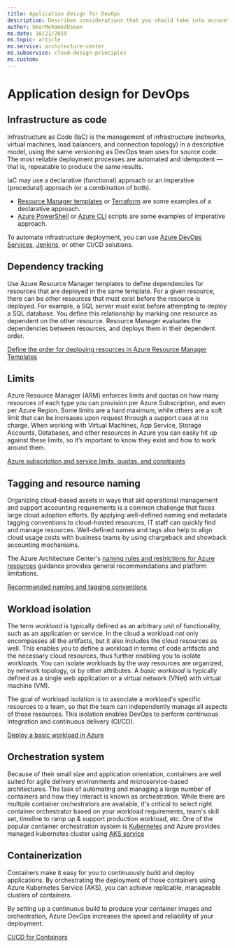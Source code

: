 ```yaml
---
title: Application design for DevOps
description: Describes considerations that you should take into account while doing application design to optimize for DevOps.
author: UmarMohamedUsman
ms.date: 10/21/2019
ms.topic: article
ms.service: architecture-center
ms.subservice: cloud-design-principles
ms.custom: 
---
```


# Application design for DevOps

## Infrastructure as code

Infrastructure as Code (IaC) is the management of infrastructure (networks, virtual machines, load balancers, and connection topology) in a descriptive model, using the same versioning as DevOps team uses for source code. The most reliable deployment processes are automated and idempotent — that is, repeatable to produce the same results.

IaC may use a declarative (functional) approach or an imperative (procedural) approach (or a combination of both).

* [Resource Manager templates](https://docs.microsoft.com/en-us/azure/azure-resource-manager/template-deployment-overview) or [Terraform](https://docs.microsoft.com/en-us/azure/virtual-machines/windows/infrastructure-automation#terraform) are some examples of a declarative approach.
* [Azure PowerShell](https://docs.microsoft.com/en-us/powershell/azure/?view=azps-2.8.0) or [Azure CLI](https://docs.microsoft.com/en-us/cli/azure/?view=azure-cli-latest) scripts are some examples of imperative approach.

To automate infrastructure deployment, you can use [Azure DevOps Services](https://docs.microsoft.com/en-us/azure/virtual-machines/windows/infrastructure-automation#azure-devops-services), [Jenkins](https://docs.microsoft.com/en-us/azure/virtual-machines/windows/infrastructure-automation#jenkins), or other CI/CD solutions.

## Dependency tracking

Use Azure Resource Manager templates to define dependencies for resources that are deployed in the same template. For a given resource, there can be other resources that must exist before the resource is deployed. For example, a SQL server must exist before attempting to deploy a SQL database. You define this relationship by marking one resource as dependent on the other resource. Resource Manager evaluates the dependencies between resources, and deploys them in their dependent order.

[Define the order for deploying resources in Azure Resource Manager Templates](https://docs.microsoft.com/en-us/azure/azure-resource-manager/resource-group-define-dependencies)

## Limits

Azure Resource Manager (ARM) enforces limits and quotas on how many resources of each type you can provision per Azure Subscription, and even per Azure Region. Some limits are a hard maximum, while others are a soft limit that can be increases upon request through a support case at no charge. When working with Virtual Machines, App Service, Storage Accounts, Databases, and other resources in Azure you can easily hit up against these limits, so it’s important to know they exist and how to work around them. 

[Azure subscription and service limits, quotas, and constraints](https://docs.microsoft.com/en-us/azure/azure-subscription-service-limits#app-service-limits)

## Tagging and resource naming

Organizing cloud-based assets in ways that aid operational management and support accounting requirements is a common challenge that faces large cloud adoption efforts. By applying well-defined naming and metadata tagging conventions to cloud-hosted resources, IT staff can quickly find and manage resources. Well-defined names and tags also help to align cloud usage costs with business teams by using chargeback and showback accounting mechanisms.

The Azure Architecture Center's [naming rules and restrictions for Azure resources](https://docs.microsoft.com/en-us/azure/architecture/best-practices/resource-naming) guidance provides general recommendations and platform limitations.

[Recommended naming and tagging conventions](https://docs.microsoft.com/en-us/azure/cloud-adoption-framework/ready/considerations/naming-and-tagging)

## Workload isolation

The term _workload_ is typically defined as an arbitrary unit of functionality, such as an application or service. In the cloud a workload not only encompasses all the artifacts, but it also includes the cloud resources as well. This enables you to define a workload in terms of code artifacts and the necessary cloud resources, thus further enabling you to isolate workloads. You can isolate workloads by the way resources are organized, by network topology, or by other attributes. A _basic workload_ is typically defined as a single web application or a virtual network (VNet) with virtual machine (VM).

The goal of workload isolation is to associate a workload's specific resources to a team, so that the team can independently manage all aspects of those resources. This isolation enables DevOps to perform continuous integration and continuous delivery (CI/CD).

[Deploy a basic workload in Azure
](https://docs.microsoft.com/en-us/azure/cloud-adoption-framework/infrastructure/virtual-machines/basic-workload)

## Orchestration system

Because of their small size and application orientation, containers are well suited for agile delivery environments and microservice-based architectures. The task of automating and managing a large number of containers and how they interact is known as orchestration. While there are multiple container orchestrators are available, it's critical to select right container orchestrator based on your workload requirements, team's skill set, timeline to ramp up & support production workload, etc. One of the popular container orchestration system is [Kubernetes](https://azure.microsoft.com/en-us/topic/what-is-kubernetes/) and Azure provides managed kubernetes cluster using [AKS service](https://docs.microsoft.com/en-us/azure/aks/intro-kubernetes)


## Containerization

Containers make it easy for you to continuously build and deploy applications. By orchestrating the deployment of those containers using Azure Kubernetes Service (AKS), you can achieve replicable, manageable clusters of containers.

By setting up a continuous build to produce your container images and orchestration, Azure DevOps increases the speed and reliability of your deployment.

[CI/CD for Containers](https://azure.microsoft.com/en-us/solutions/architecture/cicd-for-containers/)
